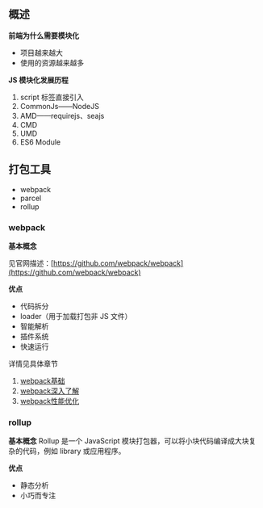 ## 概述
**前端为什么需要模块化**

- 项目越来越大
- 使用的资源越来越多

**JS 模块化发展历程**

1. script 标签直接引入
2. CommonJs——NodeJS
3. AMD——requirejs、seajs
4. CMD
5. UMD
6. ES6 Module

## 打包工具
- webpack
- parcel
- rollup

### webpack
**基本概念**

见官网描述：[https://github.com/webpack/webpack](https://github.com/webpack/webpack)

**优点**
- 代码拆分
- loader（用于加载打包非 JS 文件）
- 智能解析
- 插件系统
- 快速运行

详情见具体章节
1. [webpack基础](https://github.com/renjie-run/blog/blob/master/src/font-end-engineering/webpack/1.webpack%E5%9F%BA%E7%A1%80.md)
2. [webpack深入了解](https://github.com/renjie-run/blog/blob/master/src/font-end-engineering/webpack/2.webpack%E6%B7%B1%E5%85%A5%E4%BA%86%E8%A7%A3.md)
3. [webpack性能优化](https://github.com/renjie-run/blog/blob/master/src/font-end-engineering/webpack/3.webpack%E6%80%A7%E8%83%BD%E4%BC%98%E5%8C%96.md)

### rollup

**基本概念**
Rollup 是一个 JavaScript 模块打包器，可以将小块代码编译成大块复杂的代码，例如 library 或应用程序。

**优点**
- 静态分析
- 小巧而专注
